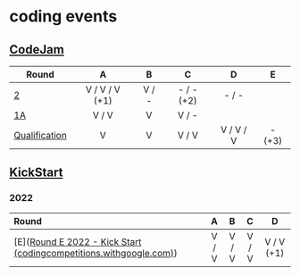 # coding events

## [CodeJam](g.co/codejam)

| Round                                                        |       A        |   B   |     C      |     D     |   E    |
| ------------------------------------------------------------ | :------------: | :---: | :--------: | :-------: | :----: |
| [2](https://codingcompetitions.withgoogle.com/codejam/round/00000000008778ec) | V / V / V (+1) | V / - | - / - (+2) |   - / -   |        |
| [1A](https://codingcompetitions.withgoogle.com/codejam/round/0000000000877ba5) |     V / V      |   V   |   V / -    |           |        |
| [Qualification](https://codingcompetitions.withgoogle.com/codejam/round/0000000000876ff1) |       V        |   V   |   V / V    | V / V / V | - (+3) |

## [KickStart](g.co/kickstart)

### 2022

| Round                                                        |   A   |   B   |   C   |     D      |
| :----------------------------------------------------------- | :---: | :---: | :---: | :--------: |
| [E]([Round E 2022 - Kick Start (codingcompetitions.withgoogle.com)](https://codingcompetitions.withgoogle.com/kickstart/round/00000000008cb0f5)) | V / V | V / V | V / V | V / V (+1) |
